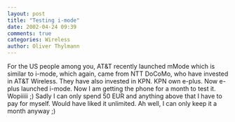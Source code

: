 ```yaml
---
layout: post
title: "Testing i-mode"
date: 2002-04-24 09:39
comments: true
categories: Wireless
author: Oliver Thylmann
---
```



For the US people among you, AT&amp;T recently launched mMode which is similar to i-mode, which again, came from NTT DoCoMo, who have invested in AT&amp;T Wireless. They have also invested in KPN. KPN own e-plus. Now e-plus launched i-mode. Now I am getting the phone for a month to test it. Wopiiiii ;) Sadly I can only spend 50 EUR and anything above that I have to pay for myself. Would have liked it unlimited. Ah well, I can only keep it a month anyway ;)


